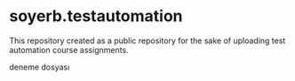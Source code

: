 # soyerb.testautomation
This repository created as a public repository for the sake of uploading test automation course assignments.

deneme dosyası
